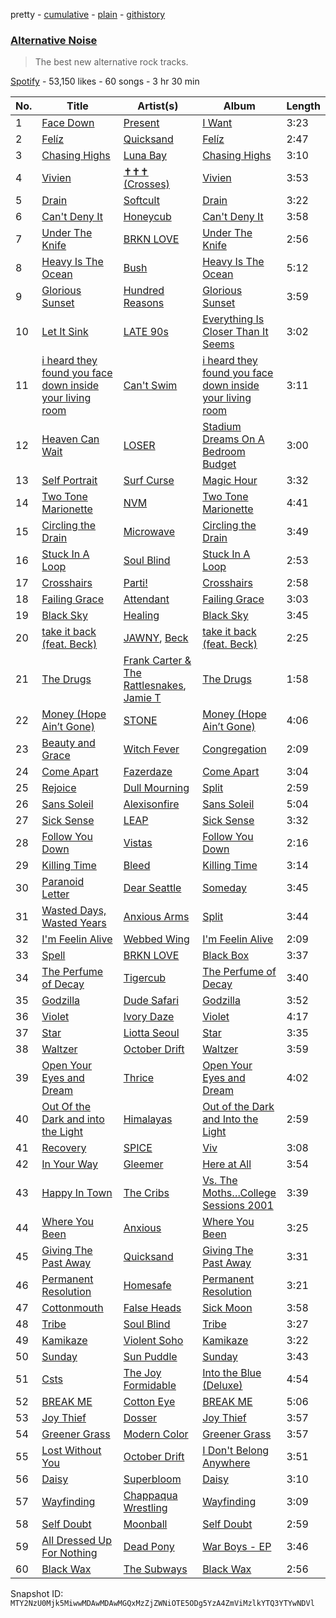 pretty - [cumulative](/playlists/cumulative/37i9dQZF1DWTBN71pVn2Ej.md) - [plain](/playlists/plain/37i9dQZF1DWTBN71pVn2Ej) - [githistory](https://github.githistory.xyz/mackorone/spotify-playlist-archive/blob/main/playlists/plain/37i9dQZF1DWTBN71pVn2Ej)

### [Alternative Noise](https://open.spotify.com/playlist/37i9dQZF1DWTBN71pVn2Ej)

> The best new alternative rock tracks.

[Spotify](https://open.spotify.com/user/spotify) - 53,150 likes - 60 songs - 3 hr 30 min

| No. | Title | Artist(s) | Album | Length |
|---|---|---|---|---|
| 1 | [Face Down](https://open.spotify.com/track/2zcIwrnFbmwBSbJf29xq1c) | [Present](https://open.spotify.com/artist/4WWrQqTUJ5dp36k9mxDCDF) | [I Want](https://open.spotify.com/album/66fM2xo6aWI1z0nsmTXeD0) | 3:23 |
| 2 | [Felíz](https://open.spotify.com/track/0FuxK5rKSaHq58svnOaO73) | [Quicksand](https://open.spotify.com/artist/1GDjwZ2zwNZizuNJPmH3mE) | [Felíz](https://open.spotify.com/album/1AuXDucHakfrZb2EqrdfeL) | 2:47 |
| 3 | [Chasing Highs](https://open.spotify.com/track/419Xf10sOGQlpOpPGPkRro) | [Luna Bay](https://open.spotify.com/artist/4GxGE6FCYDdHtcDzRL7TYh) | [Chasing Highs](https://open.spotify.com/album/1qW6kWWCHk5xKrzIbzaNav) | 3:10 |
| 4 | [Vivien](https://open.spotify.com/track/4GPYVJUBEXr0WfhozDhvfr) | [✝✝✝ \(Crosses\)](https://open.spotify.com/artist/3gPZCcrc8KG2RuVl3rtbQ2) | [Vivien](https://open.spotify.com/album/0gaTBHvBZXbQvhDzMjDnlh) | 3:53 |
| 5 | [Drain](https://open.spotify.com/track/3k8ptnrHJn8LzQnvh413c5) | [Softcult](https://open.spotify.com/artist/13pYXGtaLO9d06VrXX4Aw0) | [Drain](https://open.spotify.com/album/4td2lzPI1u95ohvolQfTkZ) | 3:22 |
| 6 | [Can't Deny It](https://open.spotify.com/track/0tgTrj69uTFZaRK669acBF) | [Honeycub](https://open.spotify.com/artist/6PJo5CTDbwSKa9Pph1Desc) | [Can't Deny It](https://open.spotify.com/album/6iPxylWvEfxFqJoTlVOZV2) | 3:58 |
| 7 | [Under The Knife](https://open.spotify.com/track/3XtlCUDgBJaPbK0S4LKPbA) | [BRKN LOVE](https://open.spotify.com/artist/2Hkg1gn2Hpar1sVP8adtNp) | [Under The Knife](https://open.spotify.com/album/7t8h0W6FsxiFFE4EHeBc5S) | 2:56 |
| 8 | [Heavy Is The Ocean](https://open.spotify.com/track/4ud1E56t24ktCa6r1aGvKl) | [Bush](https://open.spotify.com/artist/78SHxLdtysAXgywQ4vE0Oa) | [Heavy Is The Ocean](https://open.spotify.com/album/7vsbwpZnmz2q3y15J0NViN) | 5:12 |
| 9 | [Glorious Sunset](https://open.spotify.com/track/3aVZyv57MSqHpDtsihRDiB) | [Hundred Reasons](https://open.spotify.com/artist/5jcIIICg01zIq8InYieJ5w) | [Glorious Sunset](https://open.spotify.com/album/3omaVBvDQh1JvKhTgmChDr) | 3:59 |
| 10 | [Let It Sink](https://open.spotify.com/track/3oRrq1fkzb2aCznN0269mL) | [LATE 90s](https://open.spotify.com/artist/6nm6POBqf0Jt9TDorqIrAJ) | [Everything Is Closer Than It Seems](https://open.spotify.com/album/6O3ixSA4lGzIMR0qELaEFf) | 3:02 |
| 11 | [i heard they found you face down inside your living room](https://open.spotify.com/track/0GBmIoWGlCsBghx7mOE0Ll) | [Can't Swim](https://open.spotify.com/artist/62elZbH5Iop8UPcChp7OrU) | [i heard they found you face down inside your living room](https://open.spotify.com/album/69bjMy1M1LF1IeLraUUY5q) | 3:11 |
| 12 | [Heaven Can Wait](https://open.spotify.com/track/3hwq4JBViOyfXQWbthdraz) | [LOSER](https://open.spotify.com/artist/28erIPSPyu1d4BtolxQ624) | [Stadium Dreams On A Bedroom Budget](https://open.spotify.com/album/6r8Jingb2f6it20MpRLApT) | 3:00 |
| 13 | [Self Portrait](https://open.spotify.com/track/3hyNFwOZD4Gn9OiTaVuXrd) | [Surf Curse](https://open.spotify.com/artist/1gl0S9pS0Zw0qfa14rDD3D) | [Magic Hour](https://open.spotify.com/album/4SjIdmDhVUA1eunwERtgPv) | 3:32 |
| 14 | [Two Tone Marionette](https://open.spotify.com/track/0PH22JbOIKUc10QRur2dfF) | [NVM](https://open.spotify.com/artist/3DkHOBTtRZIj7m2aF42rtC) | [Two Tone Marionette](https://open.spotify.com/album/5IXMoep5wF4BBJmq6YIXDm) | 4:41 |
| 15 | [Circling the Drain](https://open.spotify.com/track/5HNNu02Psy9WwWNuNlLlie) | [Microwave](https://open.spotify.com/artist/7ptm7G8z8VVvwBnDq8fAmD) | [Circling the Drain](https://open.spotify.com/album/4qX60Bh8duOt4rWkZ3oK2g) | 3:49 |
| 16 | [Stuck In A Loop](https://open.spotify.com/track/4jjavTdo58RR0CEzTa2TjJ) | [Soul Blind](https://open.spotify.com/artist/4u8phrcaIdvRzcGq5DcQJa) | [Stuck In A Loop](https://open.spotify.com/album/0E35wkZniQNbAxGTu8XqeI) | 2:53 |
| 17 | [Crosshairs](https://open.spotify.com/track/2qp36gR2mPAssQ2dKHdzO2) | [Parti!](https://open.spotify.com/artist/1b17pNackw7aDoGd6NIZzK) | [Crosshairs](https://open.spotify.com/album/6ODSZq6jJ3oNoTJfuiPFAi) | 2:58 |
| 18 | [Failing Grace](https://open.spotify.com/track/2VTmB41ZgW8Ecm8rZ7YBqc) | [Attendant](https://open.spotify.com/artist/2armY1pDin1spLqVtTGOVV) | [Failing Grace](https://open.spotify.com/album/37qxbuMJrd8bMDfCPuoUY0) | 3:03 |
| 19 | [Black Sky](https://open.spotify.com/track/3NGnjrnNzqOOEQ0sHV2KAp) | [Healing](https://open.spotify.com/artist/1oFMAPEoTCmYdcBBBwAxs0) | [Black Sky](https://open.spotify.com/album/4lWTlSRJQ3ldM7o0qGqJGZ) | 3:45 |
| 20 | [take it back \(feat\. Beck\)](https://open.spotify.com/track/3CBYEnqoS93EUKx4XrHYUE) | [JAWNY](https://open.spotify.com/artist/25pd339V2rRJo84USlcSRP), [Beck](https://open.spotify.com/artist/3vbKDsSS70ZX9D2OcvbZmS) | [take it back \(feat\. Beck\)](https://open.spotify.com/album/6Db4qVah6cM1Pa6aZgcPMl) | 2:25 |
| 21 | [The Drugs](https://open.spotify.com/track/728FZzHPZ0vt6biYQYOOCz) | [Frank Carter & The Rattlesnakes](https://open.spotify.com/artist/3r32a6mMdoPaSP1C7kYhMc), [Jamie T](https://open.spotify.com/artist/3Rsr4Z96O6U3lToOiV3zBh) | [The Drugs](https://open.spotify.com/album/2RsqX9br4REyvqsuFGDqRb) | 1:58 |
| 22 | [Money \(Hope Ain’t Gone\)](https://open.spotify.com/track/2gZBIM1qpCq5XlO0X3tjIs) | [STONE](https://open.spotify.com/artist/1br1PqvafIUOis4rBUvv1H) | [Money \(Hope Ain’t Gone\)](https://open.spotify.com/album/5S7XyZNwnnskgC2tFnm4dA) | 4:06 |
| 23 | [Beauty and Grace](https://open.spotify.com/track/3EpMDkSTWJaP7QCoqkKbSn) | [Witch Fever](https://open.spotify.com/artist/1Zdd7fqk5jtuMUwE7agpS1) | [Congregation](https://open.spotify.com/album/6SIQj7MJgbjkhV8nm16qZj) | 2:09 |
| 24 | [Come Apart](https://open.spotify.com/track/7uDPHQ8ZRfeqwmYGDGYAio) | [Fazerdaze](https://open.spotify.com/artist/2awB7Ol181cocZcLLNBBAh) | [Come Apart](https://open.spotify.com/album/7HFKrcFsBxZTbDd6kTYowF) | 3:04 |
| 25 | [Rejoice](https://open.spotify.com/track/2mnZWMlT3qedh1c5rhbA1t) | [Dull Mourning](https://open.spotify.com/artist/2j8vT8beMEewV4f0lWa2ew) | [Split](https://open.spotify.com/album/4f8uXcXR1EVyZ5v42CP60I) | 2:59 |
| 26 | [Sans Soleil](https://open.spotify.com/track/2lswplWCgi80O3eoi3eMzj) | [Alexisonfire](https://open.spotify.com/artist/53RsXctnNmj9oKXvcbvzI2) | [Sans Soleil](https://open.spotify.com/album/2shJxfcLuYX65dmpEoU0re) | 5:04 |
| 27 | [Sick Sense](https://open.spotify.com/track/40IJY0iAD4811y5IpurcgI) | [LEAP](https://open.spotify.com/artist/538iX6YCTybcgzsrjDTrFi) | [Sick Sense](https://open.spotify.com/album/1tc5s64PT6zqHnW5TvPhu0) | 3:32 |
| 28 | [Follow You Down](https://open.spotify.com/track/6lsKovjmNp7BgNQqubH4EA) | [Vistas](https://open.spotify.com/artist/5YA1c6yVkPnflTLMfOgjzc) | [Follow You Down](https://open.spotify.com/album/4Xwu7gra3bfXqfIFObBKNc) | 2:16 |
| 29 | [Killing Time](https://open.spotify.com/track/4me6CoGX1RHTu7VE7Hnkpl) | [Bleed](https://open.spotify.com/artist/15DYcBNS0c6bfsoezOIzT3) | [Killing Time](https://open.spotify.com/album/0RrpTBev2XySRIyv8dnNKn) | 3:14 |
| 30 | [Paranoid Letter](https://open.spotify.com/track/0HyJRKGRYWtUdcaB397fDR) | [Dear Seattle](https://open.spotify.com/artist/5gWPNlps947GENk32pRV3S) | [Someday](https://open.spotify.com/album/6gfFQPIQNXGT5RpPGZWewa) | 3:45 |
| 31 | [Wasted Days, Wasted Years](https://open.spotify.com/track/3BOjVq7cZVmyyhdo67vUxM) | [Anxious Arms](https://open.spotify.com/artist/6MPrbzK42sqreIHl9xdpId) | [Split](https://open.spotify.com/album/4f8uXcXR1EVyZ5v42CP60I) | 3:44 |
| 32 | [I'm Feelin Alive](https://open.spotify.com/track/0ZdHUrfHYZpkmztomaDnIn) | [Webbed Wing](https://open.spotify.com/artist/5WtT8OzAjn0fJ6tondvHrI) | [I'm Feelin Alive](https://open.spotify.com/album/2O9h13JUQR9Rl9y3lSutU9) | 2:09 |
| 33 | [Spell](https://open.spotify.com/track/4Un8vcXds1r5WuRknRlycI) | [BRKN LOVE](https://open.spotify.com/artist/2Hkg1gn2Hpar1sVP8adtNp) | [Black Box](https://open.spotify.com/album/6FWVzZ70IkIbYjySKrThTI) | 3:37 |
| 34 | [The Perfume of Decay](https://open.spotify.com/track/7cGKdI3BvJOKYzs9dRdvFj) | [Tigercub](https://open.spotify.com/artist/6ekYAO2D1JkI58CF4uRRqw) | [The Perfume of Decay](https://open.spotify.com/album/7jzP2HrR4TyQA6wC5xJ56S) | 3:40 |
| 35 | [Godzilla](https://open.spotify.com/track/6X3XvthYOhT8SHIJpY7sKw) | [Dude Safari](https://open.spotify.com/artist/6u86o2rCOh2saTMgsYFvzX) | [Godzilla](https://open.spotify.com/album/0xodabdosMvBKkBtTLfmuK) | 3:52 |
| 36 | [Violet](https://open.spotify.com/track/5Pe1xpwCtguYwZN1wvXG1Y) | [Ivory Daze](https://open.spotify.com/artist/0gtcrCkCaPgofVRe0oF1wV) | [Violet](https://open.spotify.com/album/7466whx3RQ3rJ6DYJjzuOb) | 4:17 |
| 37 | [Star](https://open.spotify.com/track/3htTIczJijYQUMhuExSOED) | [Liotta Seoul](https://open.spotify.com/artist/5TVvYXtmzb3yeMZIiQdTQi) | [Star](https://open.spotify.com/album/57wIEJkgUzg17Qyns6JvXz) | 3:35 |
| 38 | [Waltzer](https://open.spotify.com/track/0etpfM0NrM6ByWqDtma4ss) | [October Drift](https://open.spotify.com/artist/3uP1cpcy1q0stG3utL7tZS) | [Waltzer](https://open.spotify.com/album/5egh75SfDBdTyu1OIfzhF8) | 3:59 |
| 39 | [Open Your Eyes and Dream](https://open.spotify.com/track/6o7ipc663JGAnWsntR8Ny6) | [Thrice](https://open.spotify.com/artist/3NChzMpu9exTlNPiqUQ2DE) | [Open Your Eyes and Dream](https://open.spotify.com/album/0tYtuOZFH561GOoZU3VdqV) | 4:02 |
| 40 | [Out Of the Dark and into the Light](https://open.spotify.com/track/2M01sUTKph6pqR7J5j79Er) | [Himalayas](https://open.spotify.com/artist/71NBOcJ9lMeXqnbnya1z0x) | [Out of the Dark and Into the Light](https://open.spotify.com/album/03wqT0b3aui6059tTnSqqs) | 2:59 |
| 41 | [Recovery](https://open.spotify.com/track/3dH1e4TOl3zW6f24jIGIH7) | [SPICE](https://open.spotify.com/artist/23MtAa9EjUqsBwCsswOvcM) | [Viv](https://open.spotify.com/album/3f6VOD9iNGbxhcx0TURhba) | 3:08 |
| 42 | [In Your Way](https://open.spotify.com/track/0RLikYdZ4mltKZicGohFmg) | [Gleemer](https://open.spotify.com/artist/4UjrcYERvCDC44O0uBSOFa) | [Here at All](https://open.spotify.com/album/4C02KdIWuoGpzoNndlW1XU) | 3:54 |
| 43 | [Happy In Town](https://open.spotify.com/track/5L48Q15bVzwtpffvEMbUQW) | [The Cribs](https://open.spotify.com/artist/51Eq6WMVEOjjx9KQMAnneG) | [Vs\. The Moths…College Sessions 2001](https://open.spotify.com/album/3J5aHKE557cEKYng7szNHD) | 3:39 |
| 44 | [Where You Been](https://open.spotify.com/track/0QpFMcUua64JDUl5QIh0NI) | [Anxious](https://open.spotify.com/artist/4uOeSBqJoBz5OrxrsrTboH) | [Where You Been](https://open.spotify.com/album/27uhCm23rY7MEVQEfbLwKN) | 3:25 |
| 45 | [Giving The Past Away](https://open.spotify.com/track/3RfK7XioFJ4ZDZSIb4cQzm) | [Quicksand](https://open.spotify.com/artist/1GDjwZ2zwNZizuNJPmH3mE) | [Giving The Past Away](https://open.spotify.com/album/7qBUAfoQWv76k8I1Gi7pBc) | 3:31 |
| 46 | [Permanent Resolution](https://open.spotify.com/track/0s5m3QC7n1nOfthZkdm4fU) | [Homesafe](https://open.spotify.com/artist/5vV4gEs3O35SdrdwhvhYwe) | [Permanent Resolution](https://open.spotify.com/album/3ixJ2tEWQXd5TykWUaU6Mp) | 3:21 |
| 47 | [Cottonmouth](https://open.spotify.com/track/2I1mqyexg7275tAoJWtjYm) | [False Heads](https://open.spotify.com/artist/2tZaXwpCHEhoVEBQuRI4vu) | [Sick Moon](https://open.spotify.com/album/0dOCttwqrzhoBngWnuwJCd) | 3:58 |
| 48 | [Tribe](https://open.spotify.com/track/68SIJ8nkxtDWaVkvGW0ob7) | [Soul Blind](https://open.spotify.com/artist/4u8phrcaIdvRzcGq5DcQJa) | [Tribe](https://open.spotify.com/album/0KN1TdgMQxIWmNnmwjC9RJ) | 3:27 |
| 49 | [Kamikaze](https://open.spotify.com/track/2sqNP3eZQzEaiy2cSrMKC6) | [Violent Soho](https://open.spotify.com/artist/2N2EFVDEbp2JB8ulEUVIxp) | [Kamikaze](https://open.spotify.com/album/1Mkw4WVQayaOJUOQDnhv8T) | 3:22 |
| 50 | [Sunday](https://open.spotify.com/track/5KaxxDE0h1Gq3OVCh9h5Ak) | [Sun Puddle](https://open.spotify.com/artist/0RhDTDJ61XsfQPnYqQcPxj) | [Sunday](https://open.spotify.com/album/44RbCgQAyTLFdzYuL1EQgt) | 3:43 |
| 51 | [Csts](https://open.spotify.com/track/0fbQD0elsISeiHp5nvVyPo) | [The Joy Formidable](https://open.spotify.com/artist/4LdZNE5MHGqvc0N9ivXNF3) | [Into the Blue \(Deluxe\)](https://open.spotify.com/album/1EjDpSngm4sh4mn8Hta2pV) | 4:54 |
| 52 | [BREAK ME](https://open.spotify.com/track/3PxCZcQggsO06Drkbq13N7) | [Cotton Eye](https://open.spotify.com/artist/1AdasO2tHMg7i0HYgAaOXq) | [BREAK ME](https://open.spotify.com/album/3NSICXoZWl7YJwzywIYQga) | 5:06 |
| 53 | [Joy Thief](https://open.spotify.com/track/0TvVyjWvb13ZMm9aquJkdy) | [Dosser](https://open.spotify.com/artist/4docLaOEimvNmjei3CLOzB) | [Joy Thief](https://open.spotify.com/album/1j3gt3dSyuzOxHhNxXWOGR) | 3:57 |
| 54 | [Greener Grass](https://open.spotify.com/track/6IboepxmrdjdyKDYrBDn7Y) | [Modern Color](https://open.spotify.com/artist/6bayHl2VHbIseMg1jby37l) | [Greener Grass](https://open.spotify.com/album/5B3f2hJ9Adl5StkQBq8bpf) | 3:57 |
| 55 | [Lost Without You](https://open.spotify.com/track/1CGXfTg13n4ffV2pSVqnkW) | [October Drift](https://open.spotify.com/artist/3uP1cpcy1q0stG3utL7tZS) | [I Don't Belong Anywhere](https://open.spotify.com/album/2tg6crJ0g14sgA9qDLpRT3) | 3:51 |
| 56 | [Daisy](https://open.spotify.com/track/57qEVblwTQpaR09g1XR2YT) | [Superbloom](https://open.spotify.com/artist/3xdggitmc1vFAChxAwhIIL) | [Daisy](https://open.spotify.com/album/5IcszA2oS2W638Ii5h25gZ) | 3:10 |
| 57 | [Wayfinding](https://open.spotify.com/track/1SBkDOflNcFTPGysQJa9gd) | [Chappaqua Wrestling](https://open.spotify.com/artist/5S4qUw22ZF7gTPUEx61SyC) | [Wayfinding](https://open.spotify.com/album/2uKHnwdrCulGi0RdoaJCMl) | 3:09 |
| 58 | [Self Doubt](https://open.spotify.com/track/7mRLn9umXqCT2xdqeUMk2J) | [Moonball](https://open.spotify.com/artist/1zssGmXcSwzfO2eVRrHOUj) | [Self Doubt](https://open.spotify.com/album/2BR1sted1afSm06jB0Tw9O) | 2:59 |
| 59 | [All Dressed Up For Nothing](https://open.spotify.com/track/2MHkWrU8EtiU6mANOCVO5t) | [Dead Pony](https://open.spotify.com/artist/3lGO6uBIzoFyU6OoGMER1B) | [War Boys \- EP](https://open.spotify.com/album/27cHXHny5VwZZndOEskS4s) | 3:46 |
| 60 | [Black Wax](https://open.spotify.com/track/4V31QTDG2d8ljBOpp0Y0E4) | [The Subways](https://open.spotify.com/artist/4BntNFyiN3VGG4hhRRZt9d) | [Black Wax](https://open.spotify.com/album/4qVsaVR3UeytC0EOyYQhmX) | 2:56 |

Snapshot ID: `MTY2NzU0Mjk5MiwwMDAwMDAwMGQxMzZjZWNiOTE5ODg5YzA4ZmViMzlkYTQ3YTYwNDVl`
